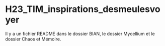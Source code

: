 # H23_TIM_inspirations_desmeulesvoyer

Il y a un fichier README dans le dossier BIAN, le dossier Mycellium et le dossier Chaos et Mémoire.

